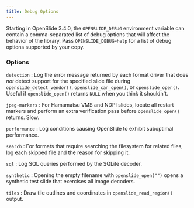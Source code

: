 ```yaml
---
title: Debug Options
---
```


Starting in OpenSlide 3.4.0, the `OPENSLIDE_DEBUG` environment variable can
contain a comma-separated list of debug options that will affect the
behavior of the library.  Pass `OPENSLIDE_DEBUG=help` for a list of debug
options supported by your copy.

### Options

`detection`
: Log the error message returned by each format driver that does *not*
  detect support for the specified slide file during
  `openslide_detect_vendor()`, `openslide_can_open()`, or
  `openslide_open()`.  Useful if `openslide_open()` returns `NULL` when you
  think it shouldn't.

`jpeg-markers`
: For Hamamatsu VMS and NDPI slides, locate all restart markers and perform
  an extra verification pass before `openslide_open()` returns.  Slow.

`performance`
: Log conditions causing OpenSlide to exhibit suboptimal performance.

`search`
: For formats that require searching the filesystem for related files,
  log each skipped file and the reason for skipping it.

`sql`
: Log SQL queries performed by the SQLite decoder.

`synthetic`
: Opening the empty filename with `openslide_open("")` opens a synthetic
  test slide that exercises all image decoders.

`tiles`
: Draw tile outlines and coordinates in `openslide_read_region()` output.
